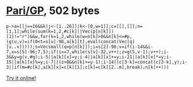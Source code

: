 # [Pari/GP], 502 bytes

    p->a=[[j==16&&k|j<-[1..26]]|k<-[0,w=1]];c=[[],[]];n=[1,1];while(sum(k=1,2,#c[k]||Vec(p[n[k]])[1]!="r")&&w,for(k=1,2,while(w=n[k]>0&&n[k]<=#p,(g(u,v)=if(0<t=s[u]-96,a[k][t],eval(concat(Vec(q)[u..v]))));s=Vecsmall(q=p[n[k]]);i=s[2]-96;v=if(i-14&&i-7,x=s[5]-96;7,5);if(i==7,while(s[v]-32,v++);z=g(5,v-1);v++);i-3&&y=g(v,#q);i-5||a[k][x]=y;i-4||a[k][x]+=y;i-21||a[k][x]*=y;i-15||a[k][x]%=y;i-7||(z>0&&n[k]+=y-1);i-14||c[3-k]=concat(c[3-k],y);i-3||if(m=#c[k],a[k][x]=c[k][1];c[k]=c[k][2..m],break);n[k]++)))

[Try it online!][TIO-kwlndea3]

[Pari/GP]: http://pari.math.u-bordeaux.fr/
[TIO-kwlndea3]: https://tio.run/##dVPRkqIwEPyVHNZRcCYUAYG1MPsZ95LKQ0DxEFQUxXWLf/cmhKB7dctLujuTnp6popHnkmybR4HYoyHvknG@Y4zGtl31uxXh1POCWIi@AuzjG6NCpDkUCcwBHRinmIr09qesN0573TsVozjAs5xXou9/b3Kn4QfAwuVU/GDW2XJt@4aL43ms1C9vTBW9@7atzhWbNdjZOlfcuawsHH91YS2/CrKMsYR7fhF408nayY@HXF4c1ebk8qvndcKFL20ZSO1e1rVzYiZAWoJJoEzSTrmWhC5suyQJ/oCLaLhIcAR1cMdYMkZreSdIGOBuPnfTT7Z1ItwR6qYDL0lo23cQOzw7KRr1/ZDwQ7A70MVE5wMP6CT8GgT6fPBzEJK@dz7NIuCRaqWS9n3OQ1IJNs6sGb4PGfoeMu/ZsHVs@isCS0/VqUngeXuBs/NGVm46@M9hWw/ZNPXdKTDi3GoPa0QtjAYQGNAocM47JA3IDMgNWFsCHKx2c0H1aAGwROGEpZb31xo1iCYK77afgBsjS91SrtfwkFBTAXjS5ahrcxokhjQofvOf/m@RHw3sCPF17rFxsEwWS2OneLj4t1L5ZWMsUDNEffjMNrJvMi4Nlij8sielZS@5C@S/jhD/f7t6qJfk2kCnzp7bW5hc8rno6brWUabYuj39ZgJKv3gptQA1fg5G6NKCf@nxFw "Pari/GP – Try It Online"
